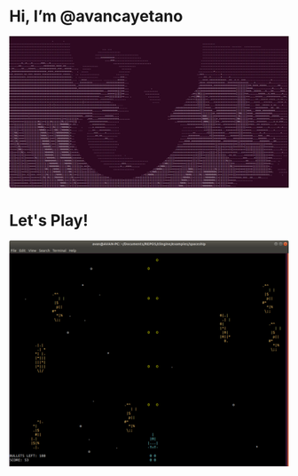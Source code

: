 # Hi, I’m @avancayetano
![sample](https://github.com/avancayetano/pyctchar/blob/master/screenshots/vid_to_ascii_sample.png "sample")
# Let's Play!
![gameplay](https://github.com/avancayetano/clingine/blob/master/screenshots/gameplay.png "gameplay")
